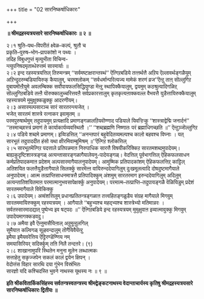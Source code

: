 +++
title = "02 सारनिष्कर्षाधिकारः"

+++


**॥ श्रीमद्रहस्यत्रयसारे सारनिष्कर्षाधिकारः ॥ २ ॥**

२।१ श्रुति–पथ–विपरीतं क्ष्वेळ–कल्पं, श्रुतौ च  
प्रकृति–पुरुष–भोग–प्रापकांशो न पथ्यः ।  
तदिह विबुधगुप्तं मृत्युभीता विचिन्व-  
न्त्युपनिषदमृताब्धेरुत्तमं सारमार्याः ॥  
२।२ इन्द रहस्यत्रयत्तिल् तिरुमन्त्रम् ‘‘सर्वमष्टाक्षरान्तस्थं’’ ऎऩ्गिऱबडिये तऩ्ऩर्थत्तै अऱिय ऎल्लावर्थङ्गळैयुम् अऱिन्दुदरुम्बडियायिरुक् कैयालुम्, चरमश्लोकम् ‘‘सर्वधर्मान्परित्यज्य मामेकं शरणं व्रज’’ऎऩ्ऱु ताऩ् सॊल्लुगिऱ वुबायमॊऩ्ऱैयुमे अवलम्बिक्क सर्वोपायफलसिद्धियुण्डा मॆऩ्ऱु स्थापिक्कैयालुम्, द्वयमुम् कठश्रुत्यादिगळिऱ् सॊल्लुगिऱबडिये तऩ्ऩै यॊरुक्कालुच्चरित्तवऩै सर्वप्रकारत्तालुम् कृतकृत्यऩाक्कवल्ल वैभवत्तै युडैत्तायिरुक्कैयालुम् रहस्यत्रयमे मुमुक्षुक्कळुक्कु आदरणीयम्।  
२।३ असारमल्पसारञ्च सारं सारतरन्त्यजेत् ।  
भजेत् सारतमं शास्त्रे रत्नाकर इवामृतम् ॥  
परमपुरुषार्थमुम् तदुपायमुम् प्रत्यक्षादि प्रमाणङ्गळालऱियवॊण्णाद पडियाले यिवऱ्ऱिऱ्कु ‘‘शास्त्राद्वेद्मि जनार्दनं’’ ‘‘तस्माच्छास्त्रं प्रमाणं ते कार्याकार्यव्यवस्थितौ ।’’ ‘‘शब्दब्रह्मणि निष्णातः परं ब्रह्माधिगच्छति ॥’’ ऎऩ्ऱुञ्जॊल्लुगिऱ  
२।४ पडिये शब्दमे प्रमाणम्। इव्विडत्तिल् ‘‘अनन्तपारं बहुवेदितव्यमल्पश्च कालो बहवश्च विघ्नाः । यत् सारभूतं तदुपाददीत हंसो यथा क्षीरमिवाम्बुमिश्रम् ॥’’ऎऩ्गिऱ श्लोकत्तिल्  
२।५ सारभूतमॆऩ्गिऱ पदत्ताले प्रतिपन्नमाऩ निरुपाधिक सारत्तै विषयीकरिक्किऱ सारतमशब्दमुपादेयम्। बाह्यकुदृष्टिशास्त्रङ्गळ् अत्यन्तासारङ्गळागैयालेयनु-पादेयङ्गळ्। वेदत्तिल् पूर्वभागत्तिल् ऐहिकफलसाधन कर्मप्रतिपादकमाऩ प्रदेशम् अल्पसारमागैयालनुपादेयम्। आमुष्मिक प्रतिपादकांशम् ऐहिकफलत्तिऱ् काट्टिल् अतिशयित फलत्तैयुडैत्तागैयाले सिलर्क्कु सारमॆऩ्ऩ वायिरुन्ददेयागिलुम् दुःखमूलत्वादि दोषदुष्टमागैयाले अनुपादेयम्। आत्म तत्प्राप्तिसाधनमात्रत्तै प्रतिपादिक्कुम् अंशमुम् सारतरमाग इरुन्ददेयागिलुम् अदिलुम् अत्यन्तातिशयितमाऩ परमात्मानुभवसापेक्षर्क्कु अनुपादेयम्। परमात्म–तत्प्राप्ति–तदुपायङ्गळै वॆळियिडुम् प्रदेशं सारतममागैयाले विवेकिक्कु  
२।६ उपादेयम्। अव्वंशत्तिलुम् प्रधानप्रतितन्त्रङ्गळाऩ तत्त्वहितङ्गळुडैय संग्रह मागैयाले मिगवुम् सारतममायिरुक्कुम् रहस्यत्रयम् । आगैयाले ‘‘बहुभ्यश्च महद्भ्यश्च शास्त्रेभ्यो मतिमान्नरः । सर्वतस्सारमादद्यात् पुष्पेभ्य इव षट्पदः ॥’’ ऎऩ्गिऱबडिये इन्द रहस्यत्रयम् मुमुक्षुवाऩ इव्वात्मावुक्कु मिगवुम् उपादेयमागक्कडवदु।  
२।७ अमैया इवै ऎऩ्ऩुमासैयिऩाल् अऱुमूऩ्ऱुलगिल्  
सुमैयाऩ कल्विगळ् सूऴवन्दालुम् तॊगैयिवैयॆऩ्ऱु  
इमैया इमैयवरेत्तिय ऎट्टिरण्डॆण्णिय नम्  
समयासिरियर् सदिर्क्कुम् तऩि निलै तन्दऩरे। (९)  
२।८ शाखानामुपरि स्थितेन मनुना मूलेन लब्धात्मकः  
सत्ताहेतु सकृज्जपेन सकलं कालं द्वयेन क्षिपन् ।  
वेदोत्तंस विहार सारथि दया गुंभेन विस्रंभितः  
सारज्ञो यदि कश्चिदस्ति भुवने नाथस्स यूथस्य नः ॥ ९ ॥

**इति श्रीकवितार्किकसिंहस्य सर्वतन्त्रस्वतन्त्रस्य श्रीमद्वेङ्कटनाथस्य वेदान्ताचार्यस्य कृतिषु श्रीमद्रहस्यत्रयसारे सारनिष्कर्षाधिकारः द्वितीयः ॥**

